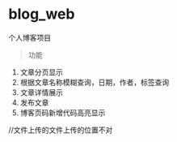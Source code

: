 # blog_web
个人博客项目
>功能

1. 文章分页显示
2. 根据文章名称模糊查询，日期，作者，标签查询
3. 文章详情展示
4. 发布文章
5. 博客页码新增代码高亮显示

//文件上传的文件上传的位置不对
